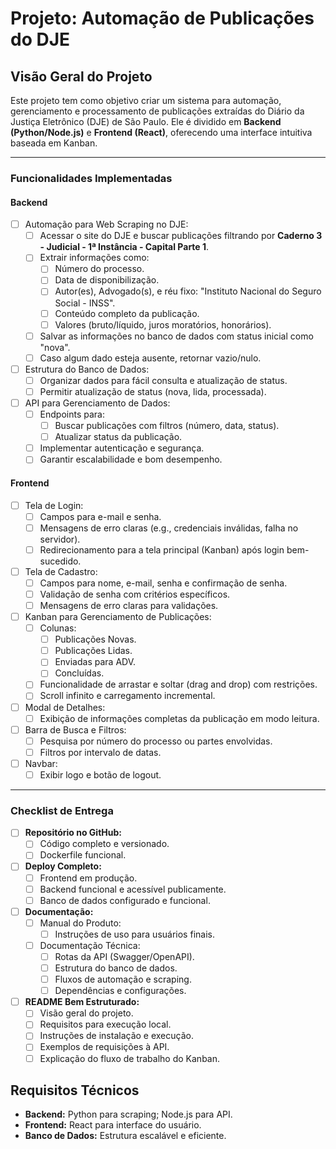 # Projeto: Automação de Publicações do DJE

## Visão Geral do Projeto

Este projeto tem como objetivo criar um sistema para automação, gerenciamento e processamento de publicações extraídas do Diário da Justiça Eletrônico (DJE) de São Paulo. Ele é dividido em **Backend (Python/Node.js)** e **Frontend (React)**, oferecendo uma interface intuitiva baseada em Kanban.

---

### Funcionalidades Implementadas

#### Backend
- [ ] Automação para Web Scraping no DJE:
  - [ ] Acessar o site do DJE e buscar publicações filtrando por **Caderno 3 - Judicial - 1ª Instância - Capital Parte 1**.
  - [ ] Extrair informações como:
    - [ ] Número do processo.
    - [ ] Data de disponibilização.
    - [ ] Autor(es), Advogado(s), e réu fixo: "Instituto Nacional do Seguro Social - INSS".
    - [ ] Conteúdo completo da publicação.
    - [ ] Valores (bruto/líquido, juros moratórios, honorários).
  - [ ] Salvar as informações no banco de dados com status inicial como "nova".
  - [ ] Caso algum dado esteja ausente, retornar vazio/nulo.

- [ ] Estrutura do Banco de Dados:
  - [ ] Organizar dados para fácil consulta e atualização de status.
  - [ ] Permitir atualização de status (nova, lida, processada).

- [ ] API para Gerenciamento de Dados:
  - [ ] Endpoints para:
    - [ ] Buscar publicações com filtros (número, data, status).
    - [ ] Atualizar status da publicação.
  - [ ] Implementar autenticação e segurança.
  - [ ] Garantir escalabilidade e bom desempenho.

#### Frontend
- [ ] Tela de Login:
  - [ ] Campos para e-mail e senha.
  - [ ] Mensagens de erro claras (e.g., credenciais inválidas, falha no servidor).
  - [ ] Redirecionamento para a tela principal (Kanban) após login bem-sucedido.

- [ ] Tela de Cadastro:
  - [ ] Campos para nome, e-mail, senha e confirmação de senha.
  - [ ] Validação de senha com critérios específicos.
  - [ ] Mensagens de erro claras para validações.

- [ ] Kanban para Gerenciamento de Publicações:
  - [ ] Colunas:
    - [ ] Publicações Novas.
    - [ ] Publicações Lidas.
    - [ ] Enviadas para ADV.
    - [ ] Concluídas.
  - [ ] Funcionalidade de arrastar e soltar (drag and drop) com restrições.
  - [ ] Scroll infinito e carregamento incremental.

- [ ] Modal de Detalhes:
  - [ ] Exibição de informações completas da publicação em modo leitura.

- [ ] Barra de Busca e Filtros:
  - [ ] Pesquisa por número do processo ou partes envolvidas.
  - [ ] Filtros por intervalo de datas.

- [ ] Navbar:
  - [ ] Exibir logo e botão de logout.

---

### Checklist de Entrega

- [ ] **Repositório no GitHub:**
  - [ ] Código completo e versionado.
  - [ ] Dockerfile funcional.

- [ ] **Deploy Completo:**
  - [ ] Frontend em produção.
  - [ ] Backend funcional e acessível publicamente.
  - [ ] Banco de dados configurado e funcional.

- [ ] **Documentação:**
  - [ ] Manual do Produto:
    - [ ] Instruções de uso para usuários finais.
  - [ ] Documentação Técnica:
    - [ ] Rotas da API (Swagger/OpenAPI).
    - [ ] Estrutura do banco de dados.
    - [ ] Fluxos de automação e scraping.
    - [ ] Dependências e configurações.

- [ ] **README Bem Estruturado:**
  - [ ] Visão geral do projeto.
  - [ ] Requisitos para execução local.
  - [ ] Instruções de instalação e execução.
  - [ ] Exemplos de requisições à API.
  - [ ] Explicação do fluxo de trabalho do Kanban.

## Requisitos Técnicos
- **Backend:** Python para scraping; Node.js para API.
- **Frontend:** React para interface do usuário.
- **Banco de Dados:** Estrutura escalável e eficiente.